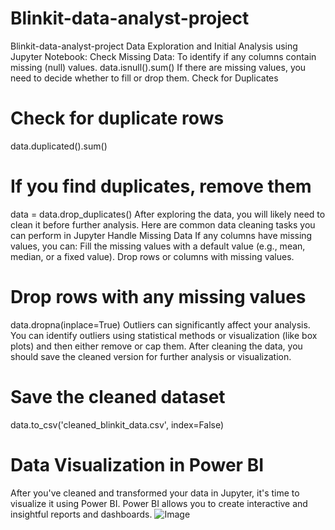 # Blinkit-data-analyst-project
Blinkit-data-analyst-project
Data Exploration and Initial Analysis using Jupyter Notebook:
Check Missing Data: To identify if any columns contain missing (null) values.
data.isnull().sum()
If there are missing values, you need to decide whether to fill or drop them.
Check for Duplicates
# Check for duplicate rows
data.duplicated().sum()

# If you find duplicates, remove them
data = data.drop_duplicates()
After exploring the data, you will likely need to clean it before further analysis. Here are common data cleaning tasks you can perform in Jupyter
Handle Missing Data
If any columns have missing values, you can:
Fill the missing values with a default value (e.g., mean, median, or a fixed value).
Drop rows or columns with missing values.
# Drop rows with any missing values
data.dropna(inplace=True)
Outliers can significantly affect your analysis. You can identify outliers using statistical methods or visualization (like box plots) and then either remove or cap them.
After cleaning the data, you should save the cleaned version for further analysis or visualization.
# Save the cleaned dataset
data.to_csv('cleaned_blinkit_data.csv', index=False)
# Data Visualization in Power BI
After you've cleaned and transformed your data in Jupyter, it's time to visualize it using Power BI. Power BI allows you to create interactive and insightful reports and dashboards.
![Image](https://github.com/user-attachments/assets/09f7b921-3992-4eeb-bd77-a6e3a0a8d0ed)
